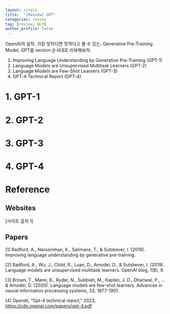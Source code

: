 ```yaml
---
layout: single
title:  "[Review] GPT"
categories: review
tag: [review, NLP]
author_profile: false
---
```


OpenAI의 걸작. 가장 핫하다면 핫하다고 볼 수 있는. Generative Pre-Training Model, GPT를 version 순서대로 리뷰해보자.

1. Improving Language Understanding by Generative Pre-Training (GPT-1)
2. Language Models are Unsupervised Multitask Learners (GPT-2)
3. Language Models are Few-Shot Learners (GPT-3)
4. GPT-4 Technical Report (GPT-4)
 
# 1. GPT-1

# 2. GPT-2

# 3. GPT-3

# 4. GPT-4


# Reference

## Websites

[사이트 출처 1] 

## Papers

[1] Radford, A., Narasimhan, K., Salimans, T., & Sutskever, I. (2018). Improving language understanding by generative pre-training.

[2] Radford, A., Wu, J., Child, R., Luan, D., Amodei, D., & Sutskever, I. (2019). Language models are unsupervised multitask learners. OpenAI blog, 1(8), 9.

[3] Brown, T., Mann, B., Ryder, N., Subbiah, M., Kaplan, J. D., Dhariwal, P., ... & Amodei, D. (2020). Language models are few-shot learners. Advances in neural information processing systems, 33, 1877-1901.

[4] OpenAI, “Gpt-4 technical report,” 2023, https://cdn.openai.com/papers/gpt-4.pdf.